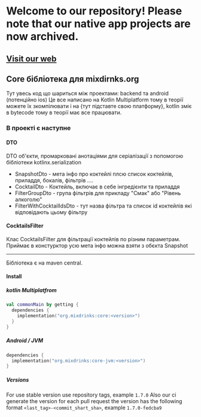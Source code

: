# Welcome to our repository! Please note that our native app projects are now archived.

## [Visit our web](https://mixdrinks.org/)


## Core бібліотека для mixdirnks.org

Тут увесь код що шариться між проектами: backend та android (потенційно ios)
Це все написано на Kotlin Multiplatform тому в теорії можете їх зкомпілювати і на {тут підставте свою платформу},
kotlin зміє в bytecode тому в теорії має все працювати.

### В проекті є наступне

#### DTO

DTO об'єкти, промарковані анотаціями для серіалізації з попомогою бібліотеки kotlinx.serialization

- SnapshotDto - мета інфо про коктейлі плсю список коктейлів, приладдя, бокалів, фільтрів ....
- CocktailDto - Коктейль, включає в себе інгредієнти та приладдя
- FilterGroupDto - група фільтрів для прикладу "Смак" або "Рівень алкоголю"
- FilterWithCocktailIdsDto - тут назва фільтра та список id коктейлів які відповідають цьому фільтру

#### CocktailsFilter

Клас CocktailsFilter для фільтрації коктейлів по різним параметрам.
Приймає в констурктор усю мета інфо можна взяти з обєкта Snapshot

---

Бібліотека є на maven central.

#### Install
##### kotlin Multiplatfrom
```kotlin
val commonMain by getting {
  dependencies {
    implementation("org.mixdrinks:core:<version>")
  }
}
```

##### Android / JVM
```kotlin
dependencies {
  implementation("org.mixdrinks:core-jvm:<version>")
}
```

##### Versions
For use stable version use repository tags, example `1.7.0`
Also our ci generate the version for each pull request the version has the following format `<last_tag>-<commit_shart_sha>`, example `1.7.0-fedcba9`
